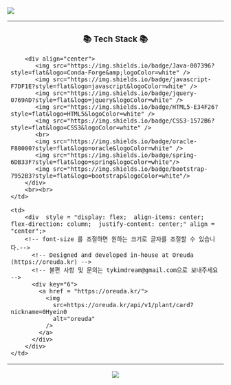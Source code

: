 <img src="https://capsule-render.vercel.app/api?type=waving&color=FFB788&height=200&section=header&text=Hyein's&nbsp;Github&fontSize=90&fontColor=ffffff" />

	
<table>
	<td>
		<div align=center>
			<h3>📚 Tech Stack 📚</h3>
		</div>
	
		<div align="center">
		   <img src="https://img.shields.io/badge/Java-007396?style=flat&logo=Conda-Forge&amp;logoColor=white" />   
		   <img src="https://img.shields.io/badge/javascript-F7DF1E?style=flat&logo=javascript&logoColor=white" />
		   <img src="https://img.shields.io/badge/jquery-0769AD?style=flat&logo=jquery&logoColor=white" />
		   <img src="https://img.shields.io/badge/HTML5-E34F26?style=flat&logo=HTML5&logoColor=white" />
		   <img src="https://img.shields.io/badge/CSS3-1572B6?style=flat&logo=CSS3&logoColor=white" />
		   <br>
		   <img src="https://img.shields.io/badge/oracle-F80000?style=flat&logo=oracle&logoColor=white" />
		   <img src="https://img.shields.io/badge/spring-6DB33F?style=flat&logo=spring&logoColor=white"/>
		   <img src="https://img.shields.io/badge/bootstrap-7952B3?style=flat&logo=bootstrap&logoColor=white"/>
		</div>
		<br><br>	
	</td>

 	<td>
		<div  style = "display: flex;  align-items: center; flex-direction: column;  justify-content: center;" align = "center";>
		<!-- font-size 를 조절하면 원하는 크기로 글자를 조절할 수 있습니다.-->
		  <!-- Designed and developed in-house at Oreuda (https://oreuda.kr) -->
		  <!-- 불편 사항 및 문의는 tykimdream@gmail.com으로 보내주세요 -->
		  <div key="6">
		    <a href = "https://oreuda.kr/">
		      <img
		        src=https://oreuda.kr/api/v1/plant/card?nickname=0Hyein0
		        alt="oreuda"
		      />
		    </a>
		  </div>
		</div>
 	</td>
</table>

<div align=center>
	<a href="https://hits.seeyoufarm.com"><img src="https://hits.seeyoufarm.com/api/count/incr/badge.svg?url=https%3A%2F%2Fgithub.com%2F0Hyein0%2Fhit-counter&count_bg=%23FFB788&title_bg=%23555555&icon=github.svg&icon_color=%23E7E7E7&title=GitHub&edge_flat=false"/></a>
</div>
